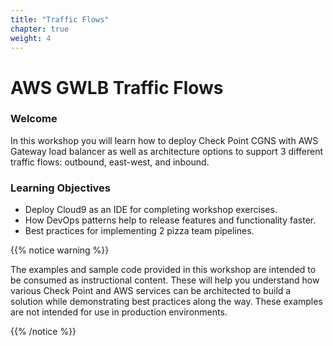 ```yaml
---
title: "Traffic Flows"
chapter: true
weight: 4
---
```


# AWS GWLB Traffic Flows

### Welcome

In this workshop you will learn how to deploy Check Point CGNS with AWS Gateway load balancer as well as architecture options to support 3 different traffic flows: outbound, east-west, and inbound.

### Learning Objectives
- Deploy Cloud9 as an IDE for completing workshop exercises.
- How DevOps patterns help to release features and functionality faster.
- Best practices for implementing 2 pizza team pipelines.

{{% notice warning %}}
<p style='text-align: left;'>
The examples and sample code provided in this workshop are intended to be consumed as instructional content. These will help you understand how various Check Point and AWS services can be architected to build a solution while demonstrating best practices along the way. These examples are not intended for use in production environments.
</p>
{{% /notice %}}